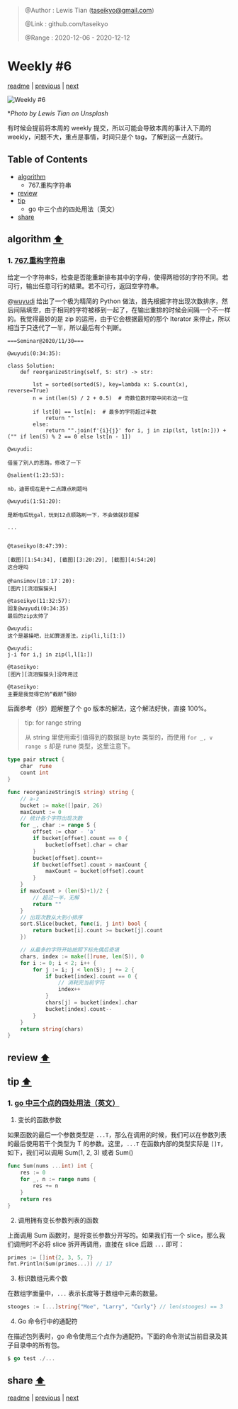 > @Author  : Lewis Tian (taseikyo@gmail.com)
>
> @Link    : github.com/taseikyo
>
> @Range   : 2020-12-06 - 2020-12-12

# Weekly #6

[readme](../README.md) | [previous](202012W1.md) | [next](202012W3.md)

![](../images/1.jpg "Weekly #6")

\**Photo by Lewis Tian on Unsplash*

有时候会提前将本周的 weekly 提交，所以可能会导致本周的事计入下周的 weekly，问题不大，重点是事情，时间只是个 tag，了解到这一点就行。

## Table of Contents

- [algorithm](#algorithm-)	
	- 767.重构字符串
- [review](#review-)
- [tip](#tip-)
	- go 中三个点的四处用法（英文）
- [share](#share-)

## algorithm [⬆](#weekly-6)

### 1. [767.重构字符串](https://leetcode-cn.com/problems/reorganize-string/)

给定一个字符串S，检查是否能重新排布其中的字母，使得两相邻的字符不同。若可行，输出任意可行的结果。若不可行，返回空字符串。

@[wuyudi](https://github.com/wuyudi) 给出了一个极为精简的 Python 做法，首先根据字符出现次数排序，然后间隔填空，由于相同的字符被移到一起了，在输出重排的时候会间隔一个不一样的。我觉得最妙的是 zip 的运用，由于它会根据最短的那个 Iterator 来停止，所以相当于只迭代了一半，所以最后有个判断。

```QQ
===Seminar@2020/11/30===

@wuyudi(0:34:35):

class Solution:
    def reorganizeString(self, S: str) -> str:

        lst = sorted(sorted(S), key=lambda x: S.count(x), reverse=True)
        n = int(len(S) / 2 + 0.5)  # 奇数位数时取中间右边一位

        if lst[0] == lst[n]:  # 最多的字符超过半数
            return ""
        else:
            return "".join(f'{i}{j}' for i, j in zip(lst, lst[n:])) + ("" if len(S) % 2 == 0 else lst[n - 1])

@wuyudi:

借鉴了别人的思路，修改了一下

@salient(1:23:53):

nb，迪哥现在是十二点蹲点刷题吗

@wuyudi(1:51:20):

是断电后玩gal，玩到12点顺路刷一下，不会做就抄题解

...


@taseikyo(8:47:39):

[截图][1:54:34], [截图][3:20:29], [截图][4:54:20]
这合理吗

@hansimov(10：17：20):
[图片][流泪猫猫头]

@taseikyo(11:32:57):
回复@wuyudi(0:34:35)
最后的zip太帅了

@wuyudi:
这个是基操吧，比如算逐差法，zip(li,li[1:])

@wuyudi:
j-i for i,j in zip(l,l[1:])

@taseikyo:
[图片][流泪猫猫头]没咋用过

@taseikyo:
主要是我觉得它的“截断”很妙
```

后面参考（抄）题解整了个 go 版本的解法，这个解法好快，直接 100%。

> tip: for range string
>
> 从 string 里使用索引值得到的数据是 byte 类型的，而使用 `for _, v range s` 却是 rune 类型，这里注意下。

```Go
type pair struct {
	char  rune
	count int
}

func reorganizeString(S string) string {
	// a-z
	bucket := make([]pair, 26)
	maxCount := 0
	// 统计各个字符出现次数
	for _, char := range S {
		offset := char - 'a'
		if bucket[offset].count == 0 {
			bucket[offset].char = char
		}
		bucket[offset].count++
		if bucket[offset].count > maxCount {
			maxCount = bucket[offset].count
		}
	}
	if maxCount > (len(S)+1)/2 {
		// 超过一半，无解
		return ""
	}
	// 出现次数从大到小排序
	sort.Slice(bucket, func(i, j int) bool {
		return bucket[i].count >= bucket[j].count
	})

	// 从最多的字符开始按照下标先偶后奇填
	chars, index := make([]rune, len(S)), 0
	for i := 0; i < 2; i++ {
		for j := i; j < len(S); j += 2 {
			if bucket[index].count == 0 {
				// 消耗完当前字符
				index++
			}
			chars[j] = bucket[index].char
			bucket[index].count--
		}
	}
	return string(chars)
}
```

## review [⬆](#weekly-6)

## tip [⬆](#weekly-6)

### 1. [go 中三个点的四处用法（英文）](https://yourbasic.org/golang/three-dots-ellipsis)

1. 变长的函数参数

如果函数的最后一个参数类型是 `...T`，那么在调用的时候，我们可以在参数列表的最后使用若干个类型为 T 的参数。这里，`...T` 在函数内部的类型实际是 `[]T`，如下，我们可以调用 Sum(1, 2, 3) 或者 Sum()

```Go
func Sum(nums ...int) int {
    res := 0
    for _, n := range nums {
        res += n
    }
    return res
}
```

2. 调用拥有变长参数列表的函数

上面调用 Sum 函数时，是将变长参数分开写的。如果我们有一个 slice，那么我们调用时不必将 slice 拆开再调用，直接在 slice 后跟 `...` 即可：

```Go
primes := []int{2, 3, 5, 7}
fmt.Println(Sum(primes...)) // 17
```

3. 标识数组元素个数

在数组字面量中，`...` 表示长度等于数组中元素的数量。

```Go
stooges := [...]string{"Moe", "Larry", "Curly"} // len(stooges) == 3
```

4. Go 命令行中的通配符

在描述包列表时，go 命令使用三个点作为通配符。下面的命令测试当前目录及其子目录中的所有包。

```Go
$ go test ./...
```

## share [⬆](#weekly-6)

[readme](../README.md) | [previous](202012W1.md) | [next](202012W3.md)
